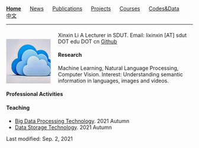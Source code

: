 [__Home__](index.html) &nbsp;&nbsp;&nbsp;&nbsp; [News](news.html) &nbsp;&nbsp;&nbsp;&nbsp; [Publications](publications.html) &nbsp;&nbsp;&nbsp;&nbsp; [Projects](projects.html) &nbsp;&nbsp;&nbsp;&nbsp; [Courses](courses.html) &nbsp;&nbsp;&nbsp;&nbsp; [Codes&Data](codevsdata.html)  &nbsp;&nbsp;&nbsp;&nbsp;  [中文](index-cn.html)

---

<div><img src="images/1.jpg" style="margin-top:25px;margin-bottom:10px;margin-right:20px;width:120px;height:120px;" align="left" alt=""></div>

####

Xinxin Li
A Lecturer in SDUT.
Email: lixinxin [AT] sdut DOT edu DOT cn
[Github](https:/github.com/xxli)

#### Research

Machine Learning, Natural Language Processing, Computer Vision.
Interest: Understanding semantic information in languages, images and videos.

#### Professional Activities

#### Teaching

- [Big Data Processing Technology](courses/2021Autumn-BigDataProcessingTechnology.html). 2021 Autumn
- [Data Storage Technology](courses/2021Autumn-DataStorageTechnology.html). 2021 Autumn


Last modified: Sep. 2, 2021
